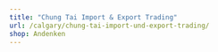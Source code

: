 ```yaml
---
title: "Chung Tai Import & Export Trading"
url: /calgary/chung-tai-import-und-export-trading/
shop: Andenken
---
```

